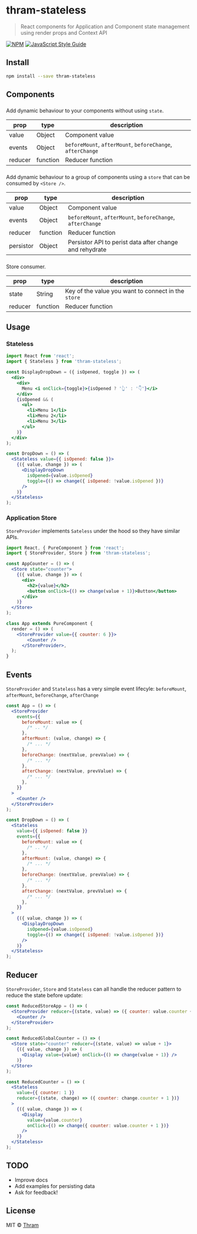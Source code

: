 # thram-stateless

> React components for Application and Component state management using render
> props and Context API

[![NPM](https://img.shields.io/npm/v/thram-stateless.svg)](https://www.npmjs.com/package/thram-stateless)
[![JavaScript Style Guide](https://img.shields.io/badge/code_style-standard-brightgreen.svg)](https://standardjs.com)

## Install

```bash
npm install --save thram-stateless
```

## Components

### <Stateless />

Add dynamic behaviour to your components without using `state`.

| prop    | type     | description                                                |
| ------- | -------- | ---------------------------------------------------------- |
| value   | Object   | Component value                                            |
| events  | Object   | `beforeMount`, `afterMount`, `beforeChange`, `afterChange` |
| reducer | function | Reducer function                                           |

### <StoreProvider />

Add dynamic behaviour to a group of components using a `store` that can be consumed by `<Store />`.

| prop      | type     | description                                                |
| --------- | -------- | ---------------------------------------------------------- |
| value     | Object   | Component value                                            |
| events    | Object   | `beforeMount`, `afterMount`, `beforeChange`, `afterChange` |
| reducer   | function | Reducer function                                           |
| persistor | Object   | Persistor API to perist data after change and rehydrate    |

### <Store />

Store consumer.

| prop    | type     | description                                         |
| ------- | -------- | --------------------------------------------------- |
| state   | String   | Key of the value you want to connect in the `store` |
| reducer | function | Reducer function                                    |

## Usage

### Stateless

```jsx
import React from 'react';
import { Stateless } from 'thram-stateless';

const DisplayDropDown = ({ isOpened, toggle }) => (
  <div>
    <div>
      Menu <i onClick={toggle}>{isOpened ? '👆' : '👇'}</i>
    </div>
    {isOpened && (
      <ul>
        <li>Menu 1</li>
        <li>Menu 2</li>
        <li>Menu 3</li>
      </ul>
    )}
  </div>
);

const DropDown = () => (
  <Stateless value={{ isOpened: false }}>
    {({ value, change }) => (
      <DisplayDropDown
        isOpened={value.isOpened}
        toggle={() => change({ isOpened: !value.isOpened })}
      />
    )}
  </Stateless>
);
```

### Application Store

`StoreProvider` implements `Sateless` under the hood so they have similar APIs.

```jsx
import React, { PureComponent } from 'react';
import { StoreProvider, Store } from 'thram-stateless';

const AppCounter = () => (
  <Store state="counter">
    {({ value, change }) => (
      <div>
        <h2>{value}</h2>
        <button onClick={() => change(value + 1)}>Button</button>
      </div>
    )}
  </Store>
);

class App extends PureComponent {
  render = () => (
    <StoreProvider value={{ counter: 6 }}>
        <Counter />
      </StoreProvider>,
  );
}
```

## Events

`StoreProvider` and `Stateless` has a very simple event lifecyle: `beforeMount`,
`afterMount`, `beforeChange`, `afterChange`

```jsx
const App = () => (
  <StoreProvider
    events={{
      beforeMount: value => {
        /* .. */
      },
      afterMount: (value, change) => {
        /* ... */
      },
      beforeChange: (nextValue, prevValue) => {
        /* ... */
      },
      afterChange: (nextValue, prevValue) => {
        /* ... */
      },
    }}
  >
    <Counter />
  </StoreProvider>
);
```

```jsx
const DropDown = () => (
  <Stateless
    value={{ isOpened: false }}
    events={{
      beforeMount: value => {
        /* .. */
      },
      afterMount: (value, change) => {
        /* ... */
      },
      beforeChange: (nextValue, prevValue) => {
        /* ... */
      },
      afterChange: (nextValue, prevValue) => {
        /* ... */
      },
    }}
  >
    {({ value, change }) => (
      <DisplayDropDown
        isOpened={value.isOpened}
        toggle={() => change({ isOpened: !value.isOpened })}
      />
    )}
  </Stateless>
);
```

## Reducer

`StoreProvider`, `Store` and `Stateless` can all handle the reducer pattern to
reduce the state before update:

```jsx
const ReducedStoreApp = () => (
  <StoreProvider reducer={(state, value) => ({ counter: value.counter + 1 })}>
    <Counter />
  </StoreProvider>
);
```

```jsx
const ReducedGlobalCounter = () => (
  <Store state="counter" reducer={(state, value) => value + 1}>
    {({ value, change }) => (
      <Display value={value} onClick={() => change(value + 1)} />
    )}
  </Store>
);
```

```jsx
const ReducedCounter = () => (
  <Stateless
    value={{ counter: 1 }}
    reducer={(state, change) => ({ counter: change.counter + 1 })}
  >
    {({ value, change }) => (
      <Display
        value={value.counter}
        onClick={() => change({ counter: value.counter + 1 })}
      />
    )}
  </Stateless>
);
```

## TODO

- Improve docs
- Add examples for persisting data
- Ask for feedback!

## License

MIT © [Thram](https://github.com/Thram)
